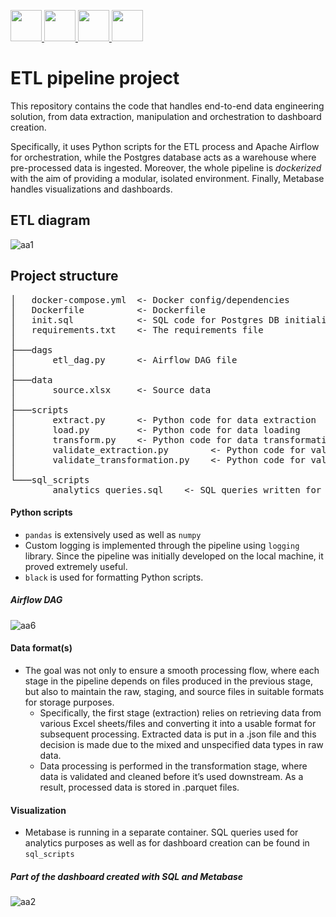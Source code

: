 <a href="#"><p align="left">
<img src="https://github.com/onemarc/tech-icons/blob/main/icons/python-dark.svg" width="50">
<img src="https://github.com/onemarc/tech-icons/blob/main/icons/docker-dark.svg" width="50">
<img src="https://github.com/onemarc/tech-icons/blob/main/icons/postgressql-dark.svg" width="50">
<img src="https://github.com/onemarc/tech-icons/blob/main/icons/apacheairflow-dark.svg" width="50">
</p></a>


# ETL pipeline project

This repository contains the code that handles end-to-end data engineering solution, from data extraction, manipulation and orchestration to dashboard creation. 

Specifically, it uses Python scripts for the ETL process and Apache Airflow for orchestration, while the Postgres database acts as a warehouse where pre-processed data is ingested. Moreover, the whole pipeline is _dockerized_ with the aim of providing a modular, isolated environment. Finally, Metabase handles visualizations and dashboards. 

## ETL diagram
![aa1](https://github.com/user-attachments/assets/803d2ccd-c008-47ef-9d4a-22e23590d428)


## Project structure

<pre>
│   docker-compose.yml  <- Docker config/dependencies
│   Dockerfile          <- Dockerfile
│   init.sql            <- SQL code for Postgres DB initialization
│   requirements.txt    <- The requirements file
│
├───dags
│       etl_dag.py      <- Airflow DAG file
│
├───data
│       source.xlsx     <- Source data
│
├───scripts            
│       extract.py      <- Python code for data extraction 
│       load.py         <- Python code for data loading 
│       transform.py    <- Python code for data transformation 
│       validate_extraction.py        <- Python code for validation of data extraction 
│       validate_transformation.py    <- Python code for validation of data transformation 
│
└───sql_scripts
        analytics_queries.sql    <- SQL queries written for analytics purposes 
</pre>

#### Python scripts
* `pandas` is extensively used as well as `numpy`
* Custom logging is implemented through the pipeline using `logging` library. Since the pipeline was initially developed on the local machine, it proved extremely useful.
* `black` is used for formatting Python scripts.

##### Airflow DAG
![aa6](https://github.com/user-attachments/assets/570bd127-b364-41bf-b0aa-d7139a3defce)



#### Data format(s)
* The goal was not only to ensure a smooth processing flow, where each stage in the pipeline depends on files produced in the previous stage, but also to maintain the raw, staging, and source files in suitable formats for storage purposes.
    * Specifically, the first stage (extraction) relies on retrieving data from various Excel sheets/files and converting it into a usable format for subsequent processing. Extracted data is put in a .json file and this decision is made due to the mixed and unspecified data types in raw data.
    * Data processing is performed in the transformation stage, where data is validated and cleaned before it’s used downstream. As a result, processed data is stored in .parquet files. 

#### Visualization
* Metabase is running in a separate container. SQL queries used for analytics purposes as well as for dashboard creation can be found in `sql_scripts`

##### Part of the dashboard created with SQL and Metabase
![aa2](https://github.com/user-attachments/assets/a9385ec6-c576-48ba-9396-6299e50f557d)

